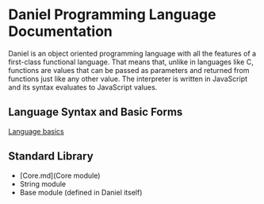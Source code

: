 # Daniel Programming Language Documentation

Daniel is an object oriented programming language with all the features of a first-class functional language. That means that, unlike in languages like C, functions are values that can be passed as parameters and returned from functions just like any other value. The interpreter is written in JavaScript and its syntax evaluates to JavaScript values.

## Language Syntax and Basic Forms

[Language basics](./basics.md)

## Standard Library

- [Core.md](Core module)
- String module
- Base module (defined in Daniel itself)
